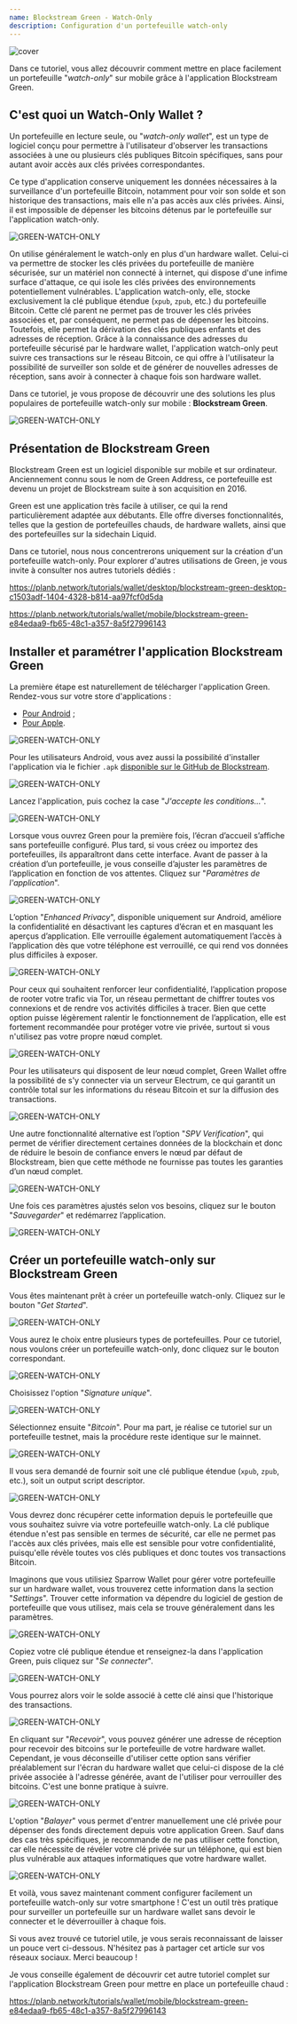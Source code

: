 ```yaml
---
name: Blockstream Green - Watch-Only
description: Configuration d'un portefeuille watch-only
---
```

![cover](assets/cover.webp)

Dans ce tutoriel, vous allez découvrir comment mettre en place facilement un portefeuille "*watch-only*" sur mobile grâce à l'application Blockstream Green.

## C'est quoi un Watch-Only Wallet ?

Un portefeuille en lecture seule, ou "*watch-only wallet*", est un type de logiciel conçu pour permettre à l'utilisateur d'observer les transactions associées à une ou plusieurs clés publiques Bitcoin spécifiques, sans pour autant avoir accès aux clés privées correspondantes.

Ce type d'application conserve uniquement les données nécessaires à la surveillance d'un portefeuille Bitcoin, notamment pour voir son solde et son historique des transactions, mais elle n'a pas accès aux clés privées. Ainsi, il est impossible de dépenser les bitcoins détenus par le portefeuille sur l'application watch-only.

![GREEN-WATCH-ONLY](assets/fr/01.webp)

On utilise généralement le watch-only en plus d'un hardware wallet. Celui-ci va permettre de stocker les clés privées du portefeuille de manière sécurisée, sur un matériel non connecté à internet, qui dispose d'une infime surface d'attaque, ce qui isole les clés privées des environnements potentiellement vulnérables. L'application watch-only, elle, stocke exclusivement la clé publique étendue (`xpub`, `zpub`, etc.) du portefeuille Bitcoin. Cette clé parent ne permet pas de trouver les clés privées associées et, par conséquent, ne permet pas de dépenser les bitcoins. Toutefois, elle permet la dérivation des clés publiques enfants et des adresses de réception. Grâce à la connaissance des adresses du portefeuille sécurisé par le hardware wallet, l'application watch-only peut suivre ces transactions sur le réseau Bitcoin, ce qui offre à l'utilisateur la possibilité de surveiller son solde et de générer de nouvelles adresses de réception, sans avoir à connecter à chaque fois son hardware wallet.

Dans ce tutoriel, je vous propose de découvrir une des solutions les plus populaires de portefeuille watch-only sur mobile : **Blockstream Green**.

![GREEN-WATCH-ONLY](assets/fr/02.webp)

## Présentation de Blockstream Green

Blockstream Green est un logiciel disponible sur mobile et sur ordinateur. Anciennement connu sous le nom de Green Address, ce portefeuille est devenu un projet de Blockstream suite à son acquisition en 2016.

Green est une application très facile à utiliser, ce qui la rend particulièrement adaptée aux débutants. Elle offre diverses fonctionnalités, telles que la gestion de portefeuilles chauds, de hardware wallets, ainsi que des portefeuilles sur la sidechain Liquid.

Dans ce tutoriel, nous nous concentrerons uniquement sur la création d'un portefeuille watch-only. Pour explorer d'autres utilisations de Green, je vous invite à consulter nos autres tutoriels dédiés :

https://planb.network/tutorials/wallet/desktop/blockstream-green-desktop-c1503adf-1404-4328-b814-aa97fcf0d5da

https://planb.network/tutorials/wallet/mobile/blockstream-green-e84edaa9-fb65-48c1-a357-8a5f27996143

## Installer et paramétrer l'application Blockstream Green

La première étape est naturellement de télécharger l'application Green. Rendez-vous sur votre store d'applications :
- [Pour Android](https://play.google.com/store/apps/details?id=com.greenaddress.greenbits_android_wallet) ;
- [Pour Apple](https://apps.apple.com/us/app/green-bitcoin-wallet/id1402243590).

![GREEN-WATCH-ONLY](assets/fr/03.webp)

Pour les utilisateurs Android, vous avez aussi la possibilité d'installer l'application via le fichier `.apk` [disponible sur le GitHub de Blockstream](https://github.com/Blockstream/green_android/releases).

![GREEN-WATCH-ONLY](assets/fr/04.webp)

Lancez l'application, puis cochez la case "*J'accepte les conditions...*".

![GREEN-WATCH-ONLY](assets/fr/05.webp)

Lorsque vous ouvrez Green pour la première fois, l’écran d’accueil s’affiche sans portefeuille configuré. Plus tard, si vous créez ou importez des portefeuilles, ils apparaîtront dans cette interface. Avant de passer à la création d’un portefeuille, je vous conseille d’ajuster les paramètres de l’application en fonction de vos attentes. Cliquez sur "*Paramètres de l'application*".

![GREEN-WATCH-ONLY](assets/fr/06.webp)

L’option "*Enhanced Privacy*", disponible uniquement sur Android, améliore la confidentialité en désactivant les captures d’écran et en masquant les aperçus d’application. Elle verrouille également automatiquement l’accès à l’application dès que votre téléphone est verrouillé, ce qui rend vos données plus difficiles à exposer.

![GREEN-WATCH-ONLY](assets/fr/07.webp)

Pour ceux qui souhaitent renforcer leur confidentialité, l’application propose de rooter votre trafic via Tor, un réseau permettant de chiffrer toutes vos connexions et de rendre vos activités difficiles à tracer. Bien que cette option puisse légèrement ralentir le fonctionnement de l’application, elle est fortement recommandée pour protéger votre vie privée, surtout si vous n'utilisez pas votre propre nœud complet.

![GREEN-WATCH-ONLY](assets/fr/08.webp)

Pour les utilisateurs qui disposent de leur nœud complet, Green Wallet offre la possibilité de s'y connecter via un serveur Electrum, ce qui garantit un contrôle total sur les informations du réseau Bitcoin et sur la diffusion des transactions. 

![GREEN-WATCH-ONLY](assets/fr/09.webp)

Une autre fonctionnalité alternative est l’option "*SPV Verification*", qui permet de vérifier directement certaines données de la blockchain et donc de réduire le besoin de confiance envers le nœud par défaut de Blockstream, bien que cette méthode ne fournisse pas toutes les garanties d’un nœud complet.

![GREEN-WATCH-ONLY](assets/fr/10.webp)

Une fois ces paramètres ajustés selon vos besoins, cliquez sur le bouton "*Sauvegarder*" et redémarrez l’application.

![GREEN-WATCH-ONLY](assets/fr/11.webp)

## Créer un portefeuille watch-only sur Blockstream Green

Vous êtes maintenant prêt à créer un portefeuille watch-only. Cliquez sur le bouton "*Get Started*".

![GREEN-WATCH-ONLY](assets/fr/12.webp)

Vous aurez le choix entre plusieurs types de portefeuilles. Pour ce tutoriel, nous voulons créer un portefeuille watch-only, donc cliquez sur le bouton correspondant.

![GREEN-WATCH-ONLY](assets/fr/13.webp)

Choisissez l'option "*Signature unique*".

![GREEN-WATCH-ONLY](assets/fr/14.webp)

Sélectionnez ensuite "*Bitcoin*". Pour ma part, je réalise ce tutoriel sur un portefeuille testnet, mais la procédure reste identique sur le mainnet.

![GREEN-WATCH-ONLY](assets/fr/15.webp)

Il vous sera demandé de fournir soit une clé publique étendue (`xpub`, `zpub`, etc.), soit un output script descriptor.

![GREEN-WATCH-ONLY](assets/fr/16.webp)

Vous devrez donc récupérer cette information depuis le portefeuille que vous souhaitez suivre via votre portefeuille watch-only. La clé publique étendue n'est pas sensible en termes de sécurité, car elle ne permet pas l'accès aux clés privées, mais elle est sensible pour votre confidentialité, puisqu'elle révèle toutes vos clés publiques et donc toutes vos transactions Bitcoin.

Imaginons que vous utilisiez Sparrow Wallet pour gérer votre portefeuille sur un hardware wallet, vous trouverez cette information dans la section "*Settings*". Trouver cette information va dépendre du logiciel de gestion de portefeuille que vous utilisez, mais cela se trouve généralement dans les paramètres.

![GREEN-WATCH-ONLY](assets/fr/17.webp)

Copiez votre clé publique étendue et renseignez-la dans l'application Green, puis cliquez sur "*Se connecter*".

![GREEN-WATCH-ONLY](assets/fr/18.webp)

Vous pourrez alors voir le solde associé à cette clé ainsi que l'historique des transactions.

![GREEN-WATCH-ONLY](assets/fr/19.webp)

En cliquant sur "*Recevoir*", vous pouvez générer une adresse de réception pour recevoir des bitcoins sur le portefeuille de votre hardware wallet. Cependant, je vous déconseille d'utiliser cette option sans vérifier préalablement sur l'écran du hardware wallet que celui-ci dispose de la clé privée associée à l'adresse générée, avant de l'utiliser pour verrouiller des bitcoins. C'est une bonne pratique à suivre.

![GREEN-WATCH-ONLY](assets/fr/20.webp)

L'option "*Balayer*" vous permet d'entrer manuellement une clé privée pour dépenser des fonds directement depuis votre application Green. Sauf dans des cas très spécifiques, je recommande de ne pas utiliser cette fonction, car elle nécessite de révéler votre clé privée sur un téléphone, qui est bien plus vulnérable aux attaques informatiques que votre hardware wallet.

![GREEN-WATCH-ONLY](assets/fr/21.webp)

Et voilà, vous savez maintenant comment configurer facilement un portefeuille watch-only sur votre smartphone ! C'est un outil très pratique pour surveiller un portefeuille sur un hardware wallet sans devoir le connecter et le déverrouiller à chaque fois.

Si vous avez trouvé ce tutoriel utile, je vous serais reconnaissant de laisser un pouce vert ci-dessous. N'hésitez pas à partager cet article sur vos réseaux sociaux. Merci beaucoup !

Je vous conseille également de découvrir cet autre tutoriel complet sur l'application Blockstream Green pour mettre en place un portefeuille chaud :

https://planb.network/tutorials/wallet/mobile/blockstream-green-e84edaa9-fb65-48c1-a357-8a5f27996143

